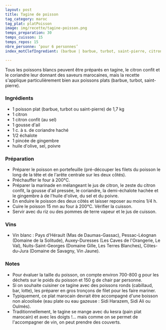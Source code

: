 ```yaml
---
layout: post
title: Tagine de poisson
tag_category: maroc
tag_plat: platPoisson
image: img/recette/tagine-poisson.png
temps_preparation: 30
temps_cuisson: 15
temps_repos: 15
nbre_personne: ‘pour 6 personnes’
index_motClefIngredient: (barbue | barbue, turbot, saint-pierre, citron confit, coriandre, gingembre

---
```

Tous les poissons blancs peuvent être préparés en tagine, le citron confit et le coriandre leur donnant des saveurs marocaines, mais la recette s'applique particulièrement bien aux poissons plats (barbue, turbot, saint-pierre).

### Ingrédients
* 1 poisson plat (barbue, turbot ou saint-pierre) de 1,7 kg
* 1 citron
* 1 citron confit (au sel)
* 1 gousse d'ail
* 1 c. à s. de coriandre haché
* 1/2 échalote
* 1 pincée de gingembre
* huile d'olive, sel, poivre

### Préparation
* Préparer le poisson en portefeuille (pré-découper les filets du poisson le long de la tête et de l'arête centrale sur les deux côtés).
* Préchauffer le four à 200°C.
* Préparer la marinade en mélangeant le jus de citron, le zeste du citron confit, la gousse d'ail pressée, le coriandre, la demi-échalote hachée et le gingembre à de l'huile d'olive, du sel et du poivre.
* En enduire le poisson des deux côtés et laisser reposer au moins 1/4 h.
* Cuire le poisson 15 mn au four à 200°C. Vérifier la cuisson.
* Servir avec du riz ou des pommes de terre vapeur et le jus de cuisson.

### Vins
* Vin blanc : Pays d'Hérault (Mas de Daumas-Gassac), Pessac-Léognan (Domaine de la Solitude), Auxey-Duresses (Les Caves de l'Orangerie, Le Val), Nuits-Saint-Georges (Domaine Gille, Les Terres Blanches), Côtes-du-Jura (Domaine de Savagny, Vin Jaune).

### Notes
* Pour évaluer la taille du poisson, on compte environ 700-800 g pour les déchets sur le poids du poisson et 150 g de chair par personne.
* Si on souhaite cuisiner ce tagine avec des poissons ronds (cabillaud, bar, lotte), les préparer en gros tronçons de filet pour les faire mariner.
* Typiquement, ce plat marocain devrait être accompagné d'une boisson non alcoolisée (eau plate ou eau gazeuse : Sidi Harazem, Sidi Ali ou Oulmès).
* Traditionnellement, le tagine se mange avec du kesra (pain plat marocain) et avec les doigts !… mais comme on se permet de l'accompagner de vin, on peut prendre des couverts.
